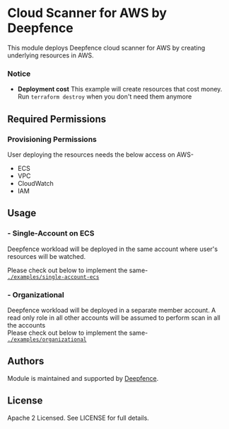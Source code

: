 # Cloud Scanner for AWS by Deepfence

This module deploys Deepfence cloud scanner for AWS by creating underlying resources in AWS.

### Notice

* **Deployment cost** This example will create resources that cost money.<br/>Run `terraform destroy` when you don't need them anymore

## Required Permissions

### Provisioning Permissions

User deploying the resources needs the below access on AWS-
- ECS 
- VPC 
- CloudWatch
- IAM

## Usage

### - Single-Account on ECS

Deepfence workload will be deployed in the same account where user's resources will be watched.

Please check out below to implement the same- <br>
[`./examples/single-account-ecs`](https://github.com/deepfence/terraform-aws-cloud-scanner/tree/main/examples/single-account-ecs)

### - Organizational

Deepfence workload will be deployed in a separate member account. A read only role in all other accounts will be assumed to perform scan in all the accounts
<br/>
Please check out below to implement the same- <br>
[`./examples/organizational`](https://github.com/deepfence/terraform-aws-cloud-scanner/tree/main/examples/)

## Authors

Module is maintained and supported by [Deepfence](https://deepfence.io/).

## License

Apache 2 Licensed. See LICENSE for full details.
